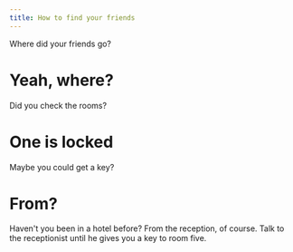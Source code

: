 ```yaml
---
title: How to find your friends
---
```


Where did your friends go?

# Yeah, where?
Did you check the rooms?

# One is locked
Maybe you could get a key?

# From?
Haven't you been in a hotel before? From the reception, of course. Talk to the receptionist until he gives you a key to room five.
